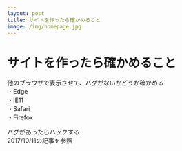 ```yaml
---
layout: post
title: サイトを作ったら確かめること
image: /img/homepage.jpg
---
```


# サイトを作ったら確かめること

他のブラウザで表示させて、バグがないかどうか確かめる   
・Edge   
・IE11   
・Safari   
・Firefox   

バグがあったらハックする   
2017/10/11の記事を参照   
